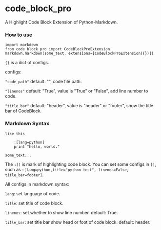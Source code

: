 code_block_pro
==============

A Highlight Code Block Extension of Python-Markdown.

### How to use


    import markdown
    from code_block_pro import CodeBlockProExtension
    markdown.markdown(some_text, extensions=[CodeBlockProExtension({})])
  
`{}` is a dict of configs.

configs:

   `"code_path"` default: "", code file path.
     
   `"linenos"` default: "True", value is "True" or "False", add line number to code.
     
   `"title_bar"` default: "header", value is "header" or "footer", show the title bar of CodeBlock.
    
### Markdown Syntax

    like this
        
        :[lang=python]
        print "hello, world."
    
    some_text...
    
    
The `:[]` is mark of highlighting code block. You can set some configs in `[]`,
such as `:[lang=python,title="python test", linenos=False, title_bar=footer]`.

All configs in markdown syntax:

`lang`: set language of code.

`title`: set title of code block.

`linenos`: set whether to show line number. default: True.

`title_bar`: set title bar show head or foot of code block. default: header.
